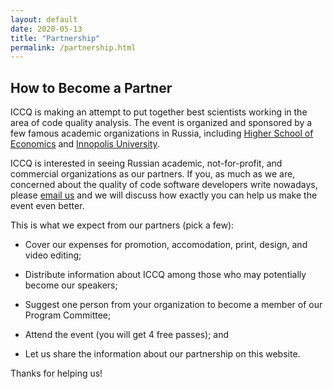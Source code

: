 ```yaml
---
layout: default
date: 2020-05-13
title: "Partnership"
permalink: /partnership.html
---
```


## How to Become a Partner

ICCQ is making an attempt to put together best scientists
working in the area of code quality analysis. The event is organized
and sponsored by a few famous academic organizations in Russia, including
[Higher School of Economics](https://www.hse.ru)
and [Innopolis University](https://innopolis.university/en).

ICCQ is interested in seeing Russian academic, not-for-profit, and commercial
organizations as our partners. If you, as much as we are,
concerned about the quality of code software developers write nowadays,
please [email us](mailto:partners@iccq.ru) and we will discuss
how exactly you can help us make the event even better.

This is what we expect from our partners (pick a few):

  * Cover our expenses for promotion, accomodation, print,
    design, and video editing;

  * Distribute information about ICCQ among those who
    may potentially become our speakers;

  * Suggest one person from your organization to become
    a member of our Program Committee;

  * Attend the event (you will get 4 free passes); and

  * Let us share the information about our partnership
    on this website.

Thanks for helping us!
